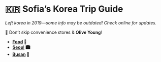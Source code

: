 # 🇰🇷 Sofia’s Korea Trip Guide

_Left korea in 2019—some info may be outdated! Check online for updates._

🚨 Don’t skip convenience stores & **Olive Young**!

- **[Food](./food.md) 🍜**
- **[Seoul](./seoul.md) 🏙️**
- **[Busan](./busan.md) 🌊**
